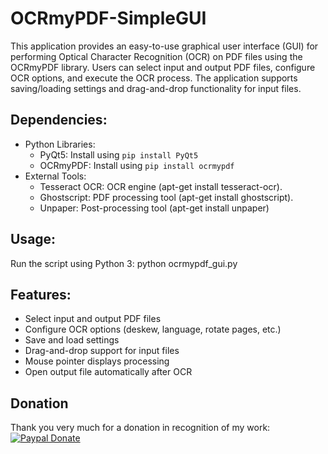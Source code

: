 # OCRmyPDF-SimpleGUI
This application provides an easy-to-use graphical user interface (GUI) for performing
Optical Character Recognition (OCR) on PDF files using the OCRmyPDF library. Users can
select input and output PDF files, configure OCR options, and execute the OCR process.
The application supports saving/loading settings and drag-and-drop functionality for
input files.

## Dependencies:
- Python Libraries:
  - PyQt5: Install using `pip install PyQt5`
  - OCRmyPDF: Install using `pip install ocrmypdf`
- External Tools:
  - Tesseract OCR: OCR engine (apt-get install tesseract-ocr).
  - Ghostscript: PDF processing tool (apt-get install ghostscript).
  - Unpaper: Post-processing tool (apt-get install unpaper)

## Usage:
Run the script using Python 3:
    python ocrmypdf_gui.py

## Features:
- Select input and output PDF files
- Configure OCR options (deskew, language, rotate pages, etc.)
- Save and load settings
- Drag-and-drop support for input files
- Mouse pointer displays processing
- Open output file automatically after OCR

## Donation
Thank you very much for a donation in recognition of my work: [![Paypal Donate](https://img.shields.io/badge/paypal-donate-yellow.svg)](https://www.paypal.com/paypalme/MrDagoo/)
